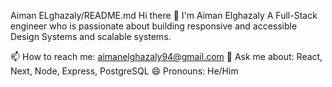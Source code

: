 Aiman ELghazaly/README.md
Hi there 👋 I'm Aiman Elghazaly
A Full-Stack engineer who is passionate about building responsive and accessible Design Systems and scalable systems.

📫 How to reach me: aimanelghazaly94@gmail.com
🤔 Ask me about:  React, Next, Node, Express, PostgreSQL
😄 Pronouns: He/Him
